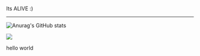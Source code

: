 <p>Its ALIVE :)</p>
<hr>

![Anurag's GitHub stats](https://github-readme-stats.vercel.app/api?username=AliveIsHere&show_icons=true&theme=highcontrast)

![](https://github-readme-streak-stats.herokuapp.com/?user=AliveIsHere&theme=highcontrast&hide_border=true)

<!--
AliveIsHere/AliveIsHere** is a ✨ _special_ ✨ repository because its `README.md` (this file) appears on your GitHub profile.

Here are some ideas to get you started:

- 🔭 I’m currently working on ...
- 🌱 I’m currently learning ...
- 👯 I’m looking to collaborate on ...
- 🤔 I’m looking for help with ...
- 💬 Ask me about ...
- 📫 How to reach me: ...
- 😄 Pronouns: ...
- ⚡ Fun fact: ...
-->
<p>hello world</p>
